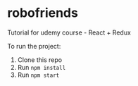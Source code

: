 # robofriends
Tutorial for udemy course - React + Redux

To run the project:

1. Clone this repo
2. Run `npm install`
3. Run `npm start`
